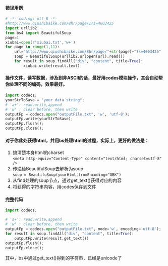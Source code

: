 #### 错误用例  

```python
# -*- coding: utf-8 -*-
#http://www.qiushibaike.com/8hr/page/1?s=4603425
import urllib2
from bs4 import BeautifulSoup
page=1
xiubai=open(r'xiubai.txt','w+')
for page in range(1,11):
    url="http://www.qiushibaike.com/8hr/page/"+str(page)+"?s=4603425"
    soup = BeautifulSoup(urllib2.urlopen(url).read())
    for result in soup.findAll("div", "content", title=True):
        xiubai.write(result.text)
```

#### 操作文件，读写数据，涉及到非ASCII的话，最好用codes模块操作，其会自动帮你处理不同的编码，效果最好。
```python
import codecs;
yourStrToSave = "your data string";
# 'a+': read,write,append
# 'w' : clear before, then write
outputFp = codecs.open("outputFile.txt", 'w', 'utf-8');
outputFp.write(yourStrToSave);
outputFp.flush();
outputFp.close();
```

#### 对于你此处获得html，并用bs处理html的过程，实际上，更好的做法是：
1. 搞清楚本身html的charset  
`<meta http-equiv="Content-Type" content="text/html; charset=utf-8" />`
2. 传递给BeautifulSoup去解析为soup  
`soup = BeautifuSoup(yourHtml,fromEncoding="GBK")`
3. 从find处理的soup节点，通过get_text()获得对应的内容
4. 将获得的字符串内容，用codes保存到文件


#### 完整代码
```python
import codecs;

# 'a+': read,write,append
# 'w' : clear before, then write
outputFp = codecs.open("outputFile.txt", mode='w', encoding='utf-8');
for result in soup.findAll("div", "content", title=True):
    outputFp.write(result.get_text())
outputFp.flush();
outputFp.close();
```
其中，bs中通过get_text()得到的字符串，已经是unicode了
